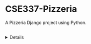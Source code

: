 # CSE337-Pizzeria
A Pizzeria Django project using Python.<br>
<br>
<details>
<Summay>
  Info:
</Summay>
1. Defined a model titled "Pizza" with a 'Name' field to select different options.
2. Defined a model titled "Toppings" with fields 'pizza' and 'name'.
3. Pizza models are added auch as "meat Lovers" or "Hawaiian",which displays the pizza name and its toppings.
4. Admin account is: admin, admin, which enabled the adding of more pizza types.
5. Template inheritance is used to build the pages efficiently.
</details>

